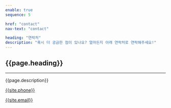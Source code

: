 ```yaml
---
enable: true
sequence: 5

href: "contact"
nav-text: "contact"

heading: "연락처"
description: "혹시 더 궁금한 점이 있나요? 얼마든지 아래 연락처로 연락해주세요!"
---
```


<section id="contact">
    <div class="container">
        <div class="row">
            <div class="col-lg-8 mx-auto text-center">
                <h2 class="section-heading">{{page.heading}}</h2>
                <hr class="my-4">
                <p class="mb-5">{{page.description}}</p>
            </div>
        </div>
        <div class="row">
            <div class="col-lg-4 ml-auto text-center">
                <i class="fas fa-phone fa-3x mb-3 sr-contact-1"></i>
                <p>
                    <a href="tel:{{site.phone}}">{{site.phone}}</a>
                </p>
            </div>
            <div class="col-lg-4 mr-auto text-center">
                <i class="fas fa-envelope fa-3x mb-3 sr-contact-2"></i>
                <p>
                    <a href="mailto:{{site.email}}">{{site.email}}</a>
                </p>
            </div>
        </div>
    </div>
</section>
